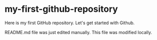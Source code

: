 # my-first-github-repository
Here is my first GitHub repository. Let's get started with Github.

README.md file was just edited manually. This file was modified locally.
